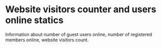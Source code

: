 # Website visitors counter and users online statics 

Information about number of guest users online, number of registered members online, website visitors count.
